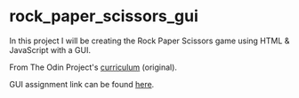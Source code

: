 # rock_paper_scissors_gui

In this project I will be creating the Rock Paper Scissors game using HTML & JavaScript with a GUI.

From The Odin Project's [curriculum](https://www.theodinproject.com/courses/web-development-101/lessons/rock-paper-scissors) (original).

GUI assignment link can be found [here](https://www.theodinproject.com/courses/web-development-101/lessons/dom-manipulation).